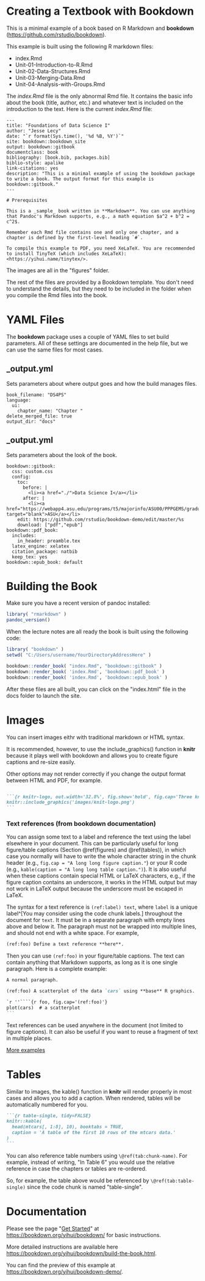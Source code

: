 # Creating a Textbook with Bookdown

This is a minimal example of a book based on R Markdown and **bookdown** (https://github.com/rstudio/bookdown). 

This example is built using the following R markdown files: 

* index.Rmd
* Unit-01-Introduction-to-R.Rmd 
* Unit-02-Data-Structures.Rmd 
* Unit-03-Merging-Data.Rmd 
* Unit-04-Analysis-with-Groups.Rmd 

The *index.Rmd* file is the only abnormal Rmd file. It contains the basic info about the book (title, author, etc.) and whatever text is included on the introduction to the text. Here is the current *index.Rmd* file:

```
--- 
title: "Foundations of Data Science I"
author: "Jesse Lecy"
date: "`r format(Sys.time(), '%d %B, %Y')`"
site: bookdown::bookdown_site
output: bookdown::gitbook
documentclass: book
bibliography: [book.bib, packages.bib]
biblio-style: apalike
link-citations: yes
description: "This is a minimal example of using the bookdown package to write a book. The output format for this example is bookdown::gitbook."
---

# Prerequisites

This is a _sample_ book written in **Markdown**. You can use anything that Pandoc's Markdown supports, e.g., a math equation $a^2 + b^2 = c^2$.

Remember each Rmd file contains one and only one chapter, and a chapter is defined by the first-level heading `#`.

To compile this example to PDF, you need XeLaTeX. You are recommended to install TinyTeX (which includes XeLaTeX): <https://yihui.name/tinytex/>.

```

The images are all in the "figures" folder.

The rest of the files are provided by a Bookdown template. You don't need to understand the details, but they need to be included in the folder when you compile the Rmd files into the book.


# YAML Files

The **bookdown** package uses a couple of YAML files to set build parameters. All of these settings are documented in the help file, but we can use the same files for most cases.

## _output.yml

Sets parameters about where output goes and how the build manages files.
```
book_filename: "DS4PS"
language:
  ui:
    chapter_name: "Chapter "
delete_merged_file: true
output_dir: "docs"
```

## _output.yml

Sets parameters about the look of the book.

```
bookdown::gitbook:
  css: custom.css
  config:
    toc:
      before: |
        <li><a href="./">Data Science I</a></li>
      after: |
        <li><a href="https://webapp4.asu.edu/programs/t5/majorinfo/ASU00/PPPGEMS/graduate/false" target="blank">ASU</a></li>
    edit: https://github.com/rstudio/bookdown-demo/edit/master/%s
    download: ["pdf","epub"]
bookdown::pdf_book:
  includes:
    in_header: preamble.tex
  latex_engine: xelatex
  citation_package: natbib
  keep_tex: yes
bookdown::epub_book: default
```

# Building the Book

Make sure you have a recent version of pandoc installed:

```r
library( "rmarkdown" )
pandoc_version()
```

When the lecture notes are all ready the book is built using the following code:

```r
library( "bookdown" )
setwd( "C:/Users/username/YourDirectoryAddressHere" )

bookdown::render_book( "index.Rmd", "bookdown::gitbook" )
bookdown::render_book( 'index.Rmd', 'bookdown::pdf_book' )
bookdown::render_book( 'index.Rmd', 'bookdown::epub_book' )

```

After these files are all built, you can click on the "index.html" file in the docs folder to launch the site. 

# Images

You can insert images eithr with traditional markdown or HTML syntax. 

It is recommended, however, to use the include_graphics() function in **knitr** because it plays well with bookdown and allows you to create figure captions and re-size easily. 

Other options may not render correctly if you change the output format between HTML and PDF, for example. 

````markdown

```{r knitr-logo, out.width='32.8%', fig.show='hold', fig.cap='Three knitr logos included in the document from an external PNG image file.'}
knitr::include_graphics('images/knit-logo.png')
```
````

### Text references (from bookdown documentation)

You can assign some text to a label and reference the text using the label elsewhere in your document. This can be particularly useful for long figure/table captions (Section \@ref(figures) and \@ref(tables)), in which case you normally will have to write the whole character string in the chunk header (e.g., `fig.cap = "A long long figure caption."`) or your R code (e.g., `kable(caption = "A long long table caption.")`). It is also useful when these captions contain special HTML or LaTeX characters, e.g., if the figure caption contains an underscore, it works in the HTML output but may not work in LaTeX output because the underscore must be escaped in LaTeX.

The syntax for a text reference is `(ref:label) text`, where `label` is a unique label^[You may consider using the code chunk labels.] throughout the document for `text`. It must be in a separate paragraph with empty lines above and below it. The paragraph must not be wrapped into multiple lines, and should not end with a white space. For example,

```markdown
(ref:foo) Define a text reference **here**. 
```

Then you can use `(ref:foo)` in your figure/table captions. The text can contain anything that Markdown supports, as long as it is one single paragraph. Here is a complete example:

````markdown
A normal paragraph.

(ref:foo) A scatterplot of the data `cars` using **base** R graphics. 

`r ''````{r foo, fig.cap='(ref:foo)'}
plot(cars)  # a scatterplot
```
````

Text references can be used anywhere in the document (not limited to figure captions). It can also be useful if you want to reuse a fragment of text in multiple places.

[More examples](https://raw.githubusercontent.com/rstudio/bookdown/master/inst/examples/02-components.Rmd)


# Tables

Similar to images, the kable() function in **knitr** will render properly in most cases and allows you to add a caption. When rendered, tables will be automatically numbered for you. 

````markdown
```{r table-single, tidy=FALSE}
knitr::kable(
  head(mtcars[, 1:8], 10), booktabs = TRUE,
  caption = 'A table of the first 10 rows of the mtcars data.'
)
```
````

You can also reference table numbers using `\@ref(tab:chunk-name)`. For example, instead of writing, "In Table 6" you would use the relative reference in case the chapters or tables are re-ordered. 

So, for example, the table above would be referenced by `\@ref(tab:table-single)` since the code chunk is named "table-single". 

# Documentation

Please see the page "[Get Started](https://bookdown.org/yihui/bookdown/get-started.html)" at https://bookdown.org/yihui/bookdown/ for basic instructions. 

More detailed instructions are available here https://bookdown.org/yihui/bookdown/build-the-book.html.

You can find the preview of this example at https://bookdown.org/yihui/bookdown-demo/.
